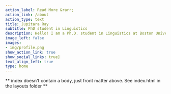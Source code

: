 ```yaml
---
action_label: Read More &rarr;
action_link: /about
action_type: text
title: Jupitara Ray
subtitle: PhD student in Linguistics
description: Hello! I am a Ph.D. student in Linguistics at Boston University. I work with under-studied languages in the SULa Lab. I am interested in understanding and describing the phonetics and phonology of under-described languages. 
image_left: false
images:
- img/profile.png
show_action_link: true
show_social_links: true]
text_align_left: true
type: home
---
```


** index doesn't contain a body, just front matter above.
See index.html in the layouts folder **
